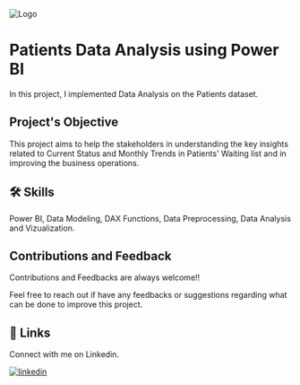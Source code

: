 ![Logo](https://t3.ftcdn.net/jpg/01/35/03/62/240_F_135036205_PMNUP4K1lso6lD1o07v2qVxg6LY3Xqym.jpg)

# Patients Data Analysis using Power BI

In this project, I implemented Data Analysis on the Patients dataset.
## Project's Objective
This project aims to help the stakeholders in understanding the key insights related to Current Status and Monthly Trends in Patients' Waiting list and in improving the business operations. 

## 🛠 Skills
Power BI, Data Modeling, DAX Functions, Data Preprocessing, Data Analysis and Vizualization.


## Contributions and Feedback

Contributions and Feedbacks are always welcome!! 

Feel free to reach out if have any feedbacks or suggestions regarding what can be done to improve this project.


## 🔗 Links

Connect with me on Linkedin. 

[![linkedin](https://img.shields.io/badge/linkedin-0A66C2?style=for-the-badge&logo=linkedin&logoColor=white)](https://www.linkedin.com/)
